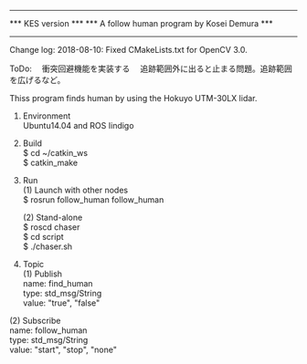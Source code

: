 **********************************************
*** KES version                            ***
*** A follow human program by Kosei Demura *** 
**********************************************

Change log: 
2018-08-10: Fixed CMakeLists.txt for OpenCV 3.0.

ToDo:　
衝突回避機能を実装する　
追跡範囲外に出ると止まる問題。追跡範囲を広げるなど。　


Thiss program finds human by using the Hokuyo UTM-30LX lidar.

1. Environment  
   Ubuntu14.04 and ROS Iindigo

2. Build  
   $ cd ~/catkin_ws  
   $ catkin_make

3. Run  
   (1) Launch with other nodes  
   $ rosrun follow_human follow_human  

   (2) Stand-alone  
   $ roscd chaser  
   $ cd script  
   $ ./chaser.sh  

4. Topic   
  (1) Publish   
      name: find_human   
      type: std_msg/String   
      value: "true", "false"  
       
  (2) Subscribe   
      name: follow_human  
      type: std_msg/String  
      value: "start", "stop", "none"

